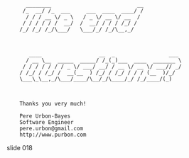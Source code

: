           ________                           __
         /_  __/ /_  ___     ___  ____  ____/ /
          / / / __ \/ _ \   / _ \/ __ \/ __  /
         / / / / / /  __/  /  __/ / / / /_/ /
        /_/ /_/ /_/\___/   \___/_/ /_/\__,_/



           ____                  __  _                 ___
          / __ \__  _____  _____/ /_(_)___  ____  _______ \
         / / / / / / / _ \/ ___/ __/ / __ \/ __ \/ ___// _/
        / /_/ / /_/ /  __(__  ) /_/ / /_/ / / / (__  )/_/
        \___\_\__,_/\___/____/\__/_/\____/_/ /_/____/(_)



        Thanks you very much!

        Pere Urbon-Bayes
        Software Engineer
        pere.urbon@gmail.com
        http://www.purbon.com

















































































slide 018
